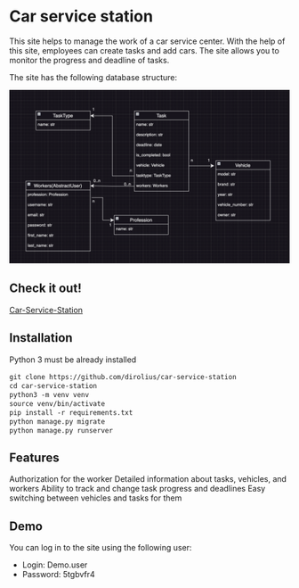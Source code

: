 # Car service station

This site helps to manage the work of a car service center. With the help of this site, employees can create tasks and add cars. The site allows you to monitor the progress and deadline of tasks. 

The site has the following database structure:

![Database structure](static/img/Car-service-db-structure.png)

## Check it out!

[Car-Service-Station](Link)

## Installation

Python 3 must be already installed

```shell
git clone https://github.com/dirolius/car-service-station
cd car-service-station
python3 -m venv venv
source venv/bin/activate
pip install -r requirements.txt
python manage.py migrate
python manage.py runserver
```

## Features

Authorization for the worker
Detailed information about tasks, vehicles, and workers
Ability to track and change task progress and deadlines
Easy switching between vehicles and tasks for them

## Demo

You can log in to the site using the following user:

 - Login: Demo.user
 - Password: 5tgbvfr4